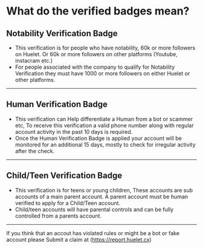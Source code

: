 

# What do the verified badges mean?

## Notability Verification Badge

* This verification is for people who have notability, 60k or more followers on Huelet. Or 60k or more followers on other platforms (Youtube, instacram etc.) 
* For people associated with the company to qualify for Notability Verification they must have 1000 or more followers on either Huelet or other platforms.
---

## Human Verification Badge

* This verification can Help differentiate a Human from a bot or scammer etc, To receive this verification a valid phone number along with regular account activity in the past 10 days is required. 
* Once the Human Verification Badge is applied your account will be monitored for an additional  15 days, mostly to check for irregular activity after  the check.         
---

## Child/Teen Verification Badge

* This verification is for teens or young children, These accounts are sub accounts of a main parent account.
A parent account must be human verified to apply for a Child/Teen account.
*  Child/teen accounts will have parental controls and can be fully controlled from a parents account. 




---


If you think that an accout has violated rules or might be a bot or fake account please Submit a claim at (https://report.huelet.cx) 

